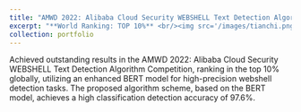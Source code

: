 ```yaml
---
title: "AMWD 2022: Alibaba Cloud Security WEBSHELL Text Detection Algorithm Competition"
excerpt: "**World Ranking: TOP 10%** <br/><img src='/images/tianchi.png'>"
collection: portfolio
---
```


Achieved outstanding results in the AMWD 2022: Alibaba Cloud Security WEBSHELL Text Detection Algorithm Competition, ranking in the top 10% globally, utilizing an enhanced BERT model for high-precision webshell detection tasks. The proposed algorithm scheme, based on the BERT model, achieves a high classification detection accuracy of 97.6%.
